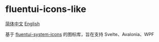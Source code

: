 # fluentui-icons-like

[简体中文](./README.md) [English](./README.en.md)

基于 [fluentui-system-icons](https://github.com/microsoft/fluentui-system-icons) 的图标库，旨在支持 Svelte、Avalonia、WPF
